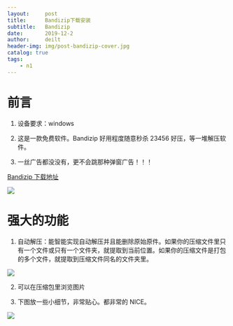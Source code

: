 ```yaml
---
layout:     post
title:      Bandizip下载安装
subtitle:   Bandizip
date:       2019-12-2
author:     deilt
header-img: img/post-bandizip-cover.jpg
catalog: true
tags:
    - n1
---
```



# 前言

1. 设备要求：windows

2. 这是一款免费软件。Bandizip 好用程度随意秒杀 23456 好压，等一堆解压软件。

3. 一丝广告都没没有，更不会跳那种弹窗广告！！！

[Bandizip 下载地址](https://en.bandisoft.com/bandizip/)

![](/img/post-bandizip-1.jpg)

# 强大的功能

1. 自动解压：能智能实现自动解压并且能删除原始原件。如果你的压缩文件里只有一个文件或只有一个文件夹，就提取到当前位置。如果你的压缩文件是打包的多个文件，就提取到压缩文件同名的文件夹里。

![](/img/post-bandizip-2.jpg)

2. 可以在压缩包里浏览图片

3. 下图放一些小细节，非常贴心。都非常的 NICE。

![](/img/post-bandizip-3.jpg)

